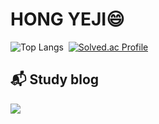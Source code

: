# HONG YEJI😄
![Top Langs](https://github-readme-stats.vercel.app/api/top-langs/?username=H-Yeji&layout=compact)&nbsp;&nbsp;[![Solved.ac Profile](http://mazassumnida.wtf/api/v2/generate_badge?boj=yeji980603)](https://solved.ac/yeji980603/)

## :mailbox_with_mail: Study blog
<a href="https://www.notion.so/Study-Records-b52c260077e64bff91e1b57571273b41"><img src="https://img.shields.io/badge/Notion-black?style=flat-square&logo=Notion&logoColor=white"/></a>

